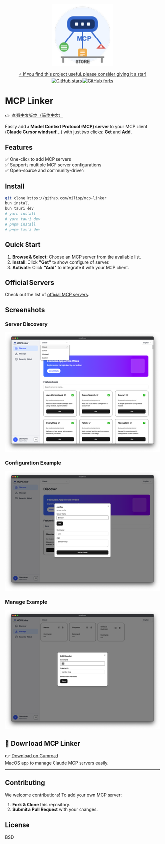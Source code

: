 <p align="center">
  <img src="src/assets/logo.png" alt="Project Logo" width="200" />
</p>

<p align="center">
  <a href="https://github.com/milisp/mcp-linker/stargazers">
    ⭐ If you find this project useful, please consider giving it a star!
  </a>
  <br/>
  <a href="https://github.com/milisp/mcp-linker">
    <img src="https://img.shields.io/github/stars/milisp/mcp-linker?style=social" alt="GitHub stars"/>
    <img src="https://img.shields.io/github/forks/milisp/mcp-linker?style=social" alt="GitHub forks"/>
  </a>
</p>

# MCP Linker

👉 [查看中文版本（简体中文）](./README.zh-CN.md)

Easily add a **Model Context Protocol (MCP) server** to your MCP client (**Claude Cursor windsurf...**) with just two clicks: **Get** and **Add**.

## Features

✅ One-click to add MCP servers  
✅ Supports multiple MCP server configurations  
✅ Open-source and community-driven  

## Install

```bash
git clone https://github.com/milisp/mcp-linker
bun install
bun tauri dev
# yarn install
# yarn tauri dev
# pnpm install
# pnpm tauri dev
```

## Quick Start

1. **Browse & Select**: Choose an MCP server from the available list.  
2. **Install**: Click **"Get"** to show configure of server.  
3. **Activate**: Click **"Add"** to integrate it with your MCP client.  

## Official Servers

Check out the list of [official MCP servers](https://github.com/modelcontextprotocol/servers).

## Screenshots

### Server Discovery
![Discover Screenshot](./images/home.png)

### Configuration Example
![Config Screenshot](./images/config.png)

### Manage Example
![Manage Screenshot](./images/manager.png)

## 🔽 Download MCP Linker

👉 [Download on Gumroad](https://wei40680.gumroad.com/l/jdbuvc?wanted=true)  
MacOS app to manage Claude MCP servers easily.

---

## Contributing

We welcome contributions! To add your own MCP server:

1. **Fork & Clone** this repository.
2. **Submit a Pull Request** with your changes.

## License

BSD
